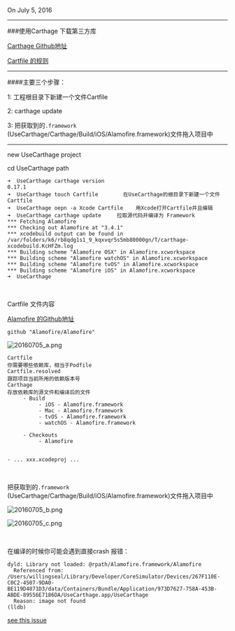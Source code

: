 
On July 5, 2016

***

###使用Carthage 下载第三方库


[Carthage Github地址](https://github.com/Carthage/Carthage)

[Cartfile 的规则](https://github.com/Carthage/Carthage/blob/master/Documentation/Artifacts.md#cartfile)




***

####主要三个步骤：

1: 工程根目录下新建一个文件Cartfile

2: carthage update

3: 把获取到的`.framework` (UseCarthage/Carthage/Build/iOS/Alamofire.framework)文件拖入项目中

-------

new UseCarthage project

cd UseCarthage path

```
➜  UseCarthage carthage version
0.17.1
➜  UseCarthage touch Cartfile        在UseCarthage的根目录下新建一个文件Cartfile
➜  UseCarthage oepn -a Xcode Cartfile    用Xcode打开Cartfile并且编辑
➜  UseCarthage carthage update     拉取源代码并编译为 Framework
*** Fetching Alamofire
*** Checking out Alamofire at "3.4.1"
*** xcodebuild output can be found in /var/folders/k6/rb8qdg1s1_9_kqxvqr5s5mb80000gn/T/carthage-xcodebuild.KcHFZm.log
*** Building scheme "Alamofire OSX" in Alamofire.xcworkspace
*** Building scheme "Alamofire watchOS" in Alamofire.xcworkspace
*** Building scheme "Alamofire tvOS" in Alamofire.xcworkspace
*** Building scheme "Alamofire iOS" in Alamofire.xcworkspace
➜  UseCarthage
```

<br>

Cartfile 文件内容

[Alamofire 的Github地址](https://github.com/Alamofire/Alamofire)

```
github "Alamofire/Alamofire"

```


![20160705_a.png](https://github.com/willingseal/willingseal.github.io/blob/master/Note-Blog/CLI/CLI%20_Image/20160705_a.png)

```
Cartfile
你需要哪些依赖库，相当于Podfile
Cartfile.resolved
跟踪项目当前所用的依赖版本号
Carthage
存放依赖库的源文件和编译后的文件
     - Build
          - iOS - Alamofire.framework
          - Mac - Alamofire.framework
          - tvOS - Alamofire.framework
          - watchOS - Alamofire.framework

     - Checkouts
          - Alamofire


- ... xxx.xcodeproj ...
```

<br>

把获取到的`.framework` (UseCarthage/Carthage/Build/iOS/Alamofire.framework)文件拖入项目中

![20160705_b.png](https://github.com/willingseal/willingseal.github.io/blob/master/Note-Blog/CLI/CLI%20_Image/20160705_b.png)


![20160705_c.png](https://github.com/willingseal/willingseal.github.io/blob/master/Note-Blog/CLI/CLI%20_Image/20160705_c.png)


<br>

在编译的时候你可能会遇到直接crash 报错：

```
dyld: Library not loaded: @rpath/Alamofire.framework/Alamofire
  Referenced from: /Users/willingseal/Library/Developer/CoreSimulator/Devices/267F110E-C0C2-4507-9DA0-BE119D4871D3/data/Containers/Bundle/Application/973D7627-758A-453B-ABDE-89556E7186DA/UseCarthage.app/UseCarthage
  Reason: image not found
(lldb)
```

[see this issue](https://github.com/Alamofire/Alamofire/issues/101)









